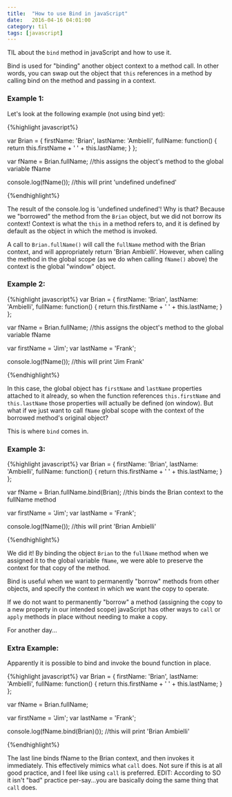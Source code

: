 ```yaml
---
title:  "How to use Bind in javaScript"
date:   2016-04-16 04:01:00
category: til
tags: [javascript]
---
```


TIL about the `bind` method in javaScript and how to use it.

Bind is used for "binding" another object context to a method call. In other words, you can swap out the object that `this` references in a method by calling bind on the method and passing in a context.

### Example 1:
Let's look at the following example (not using bind yet):

{%highlight javascript%}

var Brian = {
	firstName: 'Brian',
	lastName: 'Ambielli',
	fullName: function() {
		return this.firstName + ' ' + this.lastName;
	}
};

var fName = Brian.fullName; //this assigns the object's method to the global variable fName

console.log(fName()); //this will print 'undefined undefined'

{%endhighlight%}

The result of the console.log is 'undefined undefined'! Why is that? Because we "borrowed" the method from the `Brian` object, but we did not borrow its context! Context is what the `this` in a method refers to, and it is defined by default as the object in which the method is invoked.

A call to `Brian.fullName()` will call the `fullName` method with the Brian context, and will appropriately return 'Brian Ambielli'. However, when calling the method in the global scope (as we do when calling `fName()` above) the context is the global "window" object.

### Example 2:

{%highlight javascript%}
var Brian = {
	firstName: 'Brian',
	lastName: 'Ambielli',
	fullName: function() {
		return this.firstName + ' ' + this.lastName;
	}
};

var fName = Brian.fullName; //this assigns the object's method to the global variable fName

var firstName = 'Jim';
var lastName = 'Frank';

console.log(fName()); //this will print 'Jim Frank'

{%endhighlight%}

In this case, the global object has `firstName` and `lastName` properties attached to it already, so when the function references `this.firstName` and `this.lastName` those properties will actually be defined (on window). But what if we just want to call `fName` global scope with the context of the borrowed method's original object?

This is where `bind` comes in.

### Example 3:

{%highlight javascript%}
var Brian = {
	firstName: 'Brian',
	lastName: 'Ambielli',
	fullName: function() {
		return this.firstName + ' ' + this.lastName;
	}
};

var fName = Brian.fullName.bind(Brian); //this binds the Brian context to the fullName method

var firstName = 'Jim';
var lastName = 'Frank';

console.log(fName()); //this will print 'Brian Ambielli'

{%endhighlight%}

We did it! By binding the object `Brian` to the `fullName` method when we assigned it to the global variable `fName`, we were able to preserve the context for that copy of the method.

Bind is useful when we want to permanently "borrow" methods from other objects, and specify the context in which we want the copy to operate.

If we do not want to permanently "borrow" a method (assigning the copy to a new property in our intended scope) javaScript has other ways to `call` or `apply` methods in place without needing to make a copy.

For another day...

### Extra Example:

Apparently it is possible to bind and invoke the bound function in place.

{%highlight javascript%}
var Brian = {
	firstName: 'Brian',
	lastName: 'Ambielli',
	fullName: function() {
		return this.firstName + ' ' + this.lastName;
	}
};

var fName = Brian.fullName;

var firstName = 'Jim';
var lastName = 'Frank';

console.log(fName.bind(Brian)()); //this will print 'Brian Ambielli'

{%endhighlight%}

The last line binds fName to the Brian context, and then invokes it immediately. This effectively mimics what `call` does. Not sure if this is at all good practice, and I feel like using `call` is preferred. EDIT: According to SO it isn't "bad" practice per-say...you are basically doing the same thing that `call` does.

